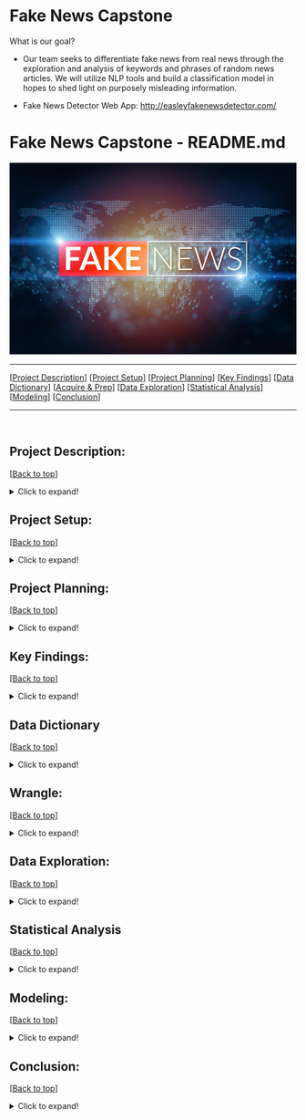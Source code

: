 # Fake News Capstone

What is our goal?
- Our team seeks to differentiate fake news from real news through the exploration and analysis of keywords and phrases of random news articles. We will utilize NLP tools and build a classification model in hopes to shed light on purposely misleading information.

- Fake News Detector Web App: http://easleyfakenewsdetector.com/

# <a name="top"></a> Fake News Capstone - README.md
![Fake News](Photos/fof.jpg)
***
[[Project Description](#project_description)]
[[Project Setup](#setup)]
[[Project Planning](#planning)]
[[Key Findings](#findings)]
[[Data Dictionary](#dictionary)]
[[Acquire & Prep](#acquire_and_prep)]
[[Data Exploration](#explore)]
[[Statistical Analysis](#stats)]
[[Modeling](#model)]
[[Conclusion](#conclusion)]
___
​
## <a name="project_description"></a>Project Description:
[[Back to top](#top)]

<details>
  <summary>Click to expand!</summary>

### Description
- Within this project we will be using the fake news dataset acquired from the Kaggle database.
- We will clean the data through tokenizing, lemmatizing, vectorizing, and removing stop words.
- Then we will explore the data through bigrams and trigrams, while also generating word clouds. 
- Lastly we will make a model that can accurately identify fake news articles.

### Goals
- Create a classification model that can accurately identify fake news and real news articles while utilizing NLP tools like NLTK, Sentiment Analysis, and TF-IDF Vectorizer in addition to the standard data science tools.
- Our secondary goal is to create a public web application that can be used to identify fake news.
- After acquiring our MVP, we would like to create a deep learning model.

### Where did you get the data?
- We acquired the data from the Kaggle online database.

### Data Contents:
- 20,826 unqiue Real articles
- 17,903 unique Fake articles
- 38,729 total unique articles
- date of when the article was posted.
- subject of article
- title of article
- text of article
- clean_title
- clean_text
- is_fake
- title_polarity
- title_subjectivity
- text_polarity
- text_subjectivity

### Link to data: 
https://www.kaggle.com/clmentbisaillon/fake-and-real-news-dataset?select=Fake.csv

</details>

## <a name="setup"></a>Project Setup: 
[[Back to top](#top)]

<details>
  <summary>Click to expand!</summary>

***
    
### Dependencies:

***
 
- utilities.py
        - Follow the instructions to use the latest features
- python
- pandas
- nltk
- re
- numpy
- matplotlib.pyplot
- seaborn
- wordcloud
- PIL
- Scipy
- Sklearn

***
    
### Steps to recreate:
    
***
    - Clone this repository
    - Install utilities.py according to the instructions
    Setup env.py
    - Follow the instructions in the notebook for acquiring the data from GitHub if it's the first time running the notebook

***
    
</details>

## <a name="planning"></a>Project Planning: 
[[Back to top](#top)]
    
<details>
  <summary>Click to expand!</summary>

### Projet Outline:
    
- Acquisition of data through Kaggles online database.

- Prepare and clean data with python/NLP tools - Jupyter Labs
    - Tokenize
    - Lemmatize
    - Remove stop words
    - Vectorize

- Explore data
    - Identify top 10 words in fake news and real news articales.
    - Compare the proportion of words that show up in fake news vs real news.
    - Generate bigrams and trigrams to visualize two to three word sequences and their relationships to fake or real news.
    - Generate single word, bigram, trigram, word clouds to vizualize reiterations for specific words and word sequences.
    - Calculate TF, IDF, TF-IDF.
    - Create a final explore.py with helper fucntions

- Feature Engineering (after MVP)
    - Use sentiment anaylis to add extra features to second iteration model.
    - Add more features based on findings in exploration.

- Modeling
    - Establish baseline
    - Evaluate training data on each calssifcation model type
    - Select MVP model
    - Create final model.py with helper functions

- Presentation
    - Finalize README
    - Create story board
    - Write script
    - Create MVP presentation
    - Practice presentation
    - Record
        
### Hypothesis
- Fake news articles are more prone to be polarized and subjective.
- Text polarity for fake news is less negative than the real news news articles.
- Text subjectivity of fake news articles is less subjective than real news articles.

### Target variable
- is_fake (If the news article is fake news)

</details>

    
## <a name="findings"></a>Key Findings:
[[Back to top](#top)]

<details>
  <summary>Click to expand!</summary>

***
### Explore:
- Findings: 
    - The top words for fake news articles are: trump, said, people, president, one.
    - The top words for real news articles are: said, trump, u, state, would. 
    - The top words for all news articles are: said, trump, u, state, would
    - 50 percent of all articles had trump as a keyword, 54 percent of these instances are fake.
    - Real news articles use words that are more centered around world events and places.
    - Real news articles tend to have the most '... said' bigrams. We identifed this specifc bigram as a quote or statment from and individual.
    - Fake news articles tend to have words with negative connotations such as bigoted, disgusting, pathetic, insane, and idiot. 
    - The higest amkount of instances is associated with the word said at 118359 instances.
    - The word said only occured in 19% of fake articles, while 81% where associated with real news articles.
    - The second highest ammount of intances is associated with the word/name trump at 115797 intances and making up over 53% being in fake news realted articles. 
    
***
### Statistics:
- Findings:
    - We found that the mean text polarity of fake and real news was not significant enought to reject our null hypothesis. 
    - We found that the mean text subjectivity of fake news greater than the subjectivity of real news.
    - 
    
***
### Modeling:
- Findings: 
    - The most reliable model was the logistic regression model with an in sample accuracy of .99 and an out of sample accuarcy of .98.

***
</details>

## <a name="dictionary"></a>Data Dictionary  
[[Back to top](#top)]

<details>
  <summary>Click to expand!</summary>

### Data Used
    
| Attribute | Definition | Data Type |
| ----- | ----- | ----- |
| title  |  The title of the article | string |     
| text |  The text of the article | string |    
| subject | The subject of the article | string |
| date | The date at which the article was posted | string |  
|target|
| is_fake | If the news article is fake news | boolean |
| clean_title | Cleaned text of articles | string |
| clean_text | Cleaned title of articles | string |
| title_polarity | 1 to -1 the more negative, the more polarization in the article | float |
| title_subjectivity | 0 to 1 the closer to one the more subjective the title is | float |
| text_polarity | 1 to -1 the more negative, the more polarization in the article | float |
| text_subjectivity | 0 to 1 the closer to one the more subjective the article is  | float |
</details>

## <a name="wrangle"></a>Wrangle:
[[Back to top](#top)]

<details>
  <summary>Click to expand!</summary>

### Wrangle.py:
- Gather fake news dataset from Kaggle online database.

### Prepare Data
- To clean the data we had to:
    - Lemmatized
    - Tokenize
    - Vectorized 
    - Remove stop words
    - Remove duplicate rows
    - Remove nulls and NANs

| Function Name | Purpose |
| ----- | ----- |
| _nlp_clean_titles_and_text | This function takes in a dataframe and applies, tokenize, lemmatize, basic_clean, and removes all stop words for each csv file. |
| nlp_basic_clean |  |
| nlp_tokenize |  |
| nlp_remove_stopwords |  |
| nlp_lemmatize |  |
    
- From here we :
    - Combined the two csv files (fake.csv, real.csv)
    - Set the date to data time format
    - 

| Function Name | Purpose |
| ----- | ----- |
| _combine_csv_files | This function  |
| _determine_value_in_correct_format |  |
| _standardize_dates |  |
| _drop_empty_rows |  |
| wrangle_articles |  |

​
***
    
</details>

## <a name="explore"></a>Data Exploration:
[[Back to top](#top)]

<details>
  <summary>Click to expand!</summary>

***   
    
Findings 1:
![title](Photos/percentFakevsReal.png)
 
### Takeaways:
    -  We found that the the most common fake news words were time, one, donald, people, clinton
    
***   
    
Findings 2:
![title](Photos/word_clouds_rfa2.png)
 
### Takeaways:   
    - Said and donald trump are the tope two words in the fake news related articles. 
    -     - Said and donald trump are the top two words in the fake news related articles. 
    - This could be related to some quates that were infered by the press. (id like to look into this deeper and actualy compare if these statments match what trump acutaly said)
    
***

Findings 3:
![title](Photos/fake_bigrams.png)

### Takeaways:   
    - The bigrams for fake news articles are filled with "in house" events and places such as supreme count, republican party, and trumps twitter tag. (Hyper focused on the Republican Party and Trump)

***   
    
Findings 4:
![title](Photos/real_bigrams.png)

### Takeaways:   
    - The bigrams for real news are filled with phrases that represent world events, significant moments in time and statments from others. 
    
***   
    
Findings 5:
![title](Photos/trump_fake_cloud.png)

### Takeaways:   
    - This visual represents the word frequency in the articles contraining the word trump (52% of all articles), and that are considered fake news.
    
***
    
Findings 6:
![title](Photos/fake_trigrams.png)

### Takeaways:   
    -
    
***
    
Findings 7:
![title](Photos/real_trigrams.png)

### Takeaways:   
    -
 
***
    
Findings 8:
![title](Photos/pol_sub.png)

### Takeaways:   
    -

***
    
Findings 9: (Term Ferquency)
![title](Photos/TF.png)

### Takeaways:   
    - 

***
    
Findings 10: (Inverse Document Frequency)
![title](Photos/IDF.png)

### Takeaways:   
    - 

***
    
Findings 11: (TF-IDF)
![title](Photos/TF-IDF.png)

### Takeaways:   
    -
    
    
    
### Explore.py 
| Function Name | Definition |
| ------------ | ------------- |
| _show_counts_and_ratios | This fucntion takes in a dataframe and column name. Will produce a valuecounts for each label and the percetage of the data it represents |
| _percentFakevsReal | This function takes in word_counts and returns a horizontal bar plot of the proportions of Fake vs Real news for the 20 most common words |
| _wordcounts_all | This function takes in word_counts. Makes sure all words for 'fake' and 'all' are greater than 10. Generates a ratio column of fake words to all words and returns a dataframe of all the word counts and ratios for all, fake, and real words |
| _wordcount_fake | This function takes in word_counts. Makes sure all words for 'fake' and 'real' are greater than 10. Generates a ratio column of fake words to real words and returns a dataframe of all the word counts and ratios for all, fake, and real words|
| _wordcount_real | This function takes in word_counts. Makes sure all words for 'fake' and 'real' are greater than 10. Generates a ratio column of real words to fake words and returns a dataframe of all the word counts and ratios for all, fake, and real words |
| _word_clouds_rfa | This function takes in all_words, fake_words, real_words. generates a word cloud for each aurgument with a fig size of (10, 8) and titles of all_cloud, fake_cloud, real_cloud. Returns a set of word clouds for all_words, fake_words, real_words |
| _fake_bigrams | This function takes in fake_words. Generates a horizonalt bar chart with x and y labels for the top 20 fake bigrams. |
| _real_bigrams | This function takes in real_words. Generates a horizontal bar chart with x and y labels for the top 20 real bigrams.  |
| _fake_trigrams | This function takes in fake_words. Generates a horizontal bar chart with x and y labels for the top 20 fake trigrams.  |
| _real_trigrams | This function takes in real_words. Generates a horizontal bar chart with x and y labels for the top 20 real trigrams.  |


***

</details>    

## <a name="stats"></a>Statistical Analysis
[[Back to top](#top)]
<details>
  <summary>Click to expand!</summary>

### Stats
*****
- **Stat Test 1**:
*****
    - confidence_level = .95
    - a = 1 - confidence_level
   *** 
    - T-Test:
        - HO: "The mean text polarity of fake news is the not more negative than real news"
        - HA: "The mean text polarity of fake news is more negative than real news"
   *** 
    - t-stat:  3.3195
    - p-value: 0.0009
    - Result: We fail to reject the null hypothesis:  The mean text polarity of fake news is the not more negative than real news

   *** 

*****
- **Stat Test 2**:
*****
    - confidence_level = .95
    - a = 1 - confidence_level
   *** 
    - T-Test:
        - HO: "The mean text subjectivity of fake news is the not more subjective than real news"
        - HA: "The mean text subjectivity of fake news is more subjective than real news"
   *** 
    - t-stat: 74.0828
    - p-value: 0.00
    - Result: We reject the null hypothesis. We move forward with the alternative hypothesis:  The mean text subjectivity of fake news is more subjective than real news

   *** 

</details>  

## <a name="model"></a>Modeling:
[[Back to top](#top)]
<details>
  <summary>Click to expand!</summary>

Summary of modeling choices...
        
### Models
- Will run the following models:
    - Logistic Regression
    - Decision Tree
    - Random Forest
    - K Nearest Neighbors


### Baseline Model

Mode = is_fake = False
Accuracy: .5484


### Model 1 (Logistic Regression)
    
- Training/In-Sample:
    - Accuracy: .99
    - Recall False: .99 
    - Recall True: .98
    
- Validation/Out-of-Sample 
    - Accuracy: .98
    - Recall False: .99
    - Recall True: .97
    
### Model 2 (Decision Tree)
    
- Training/In-Sample: 
    - Accuracy: .91 
    - Recall False: .94
    - Recall True: .88
    
- Validation/Out-of-Sample:
    - Accuracy: .90
    - Recall False: .93
    - Recall True: .86

### Model 3 (Random Forest)
    
- Training/In-Sample: 
    - Accuracy: .96
    - Recall False: .98
    - Recall True: .93
    
- Validation/Out-of-Sample:
    - Accuracy: .95
    - Recall False: .97
    - Recall True: .92
    
### Model 4 (K Nearest Neighbors)
    
- Training/In-Sample: 
    - Accuracy: .89
    - Recall False: .97
    - Recall True: .78
    
- Validation/Out-of-Sample:
    - Accuracy: .84
    - Recall False: .96
    - Recall True: .70


### Model.py 
| Function Name | Definition |
| ------------ | ------------- |
|  |  |


### Use Table below as a template for all Modeling results for easy comparison:

| Model | Training/In Sample Accuracy | Validation/Out of Sample Accuracy | In Sample Recall False | In Sample Recall True | Out of Sample Recall False | Out of Sample Recall True |
| ------------------- | ----| --- | --- | --- | --- | --- |
| Logistic Regression | .99 | .98 | .99 | .98 | .99 | .97 |
| Decision Tree       | .91 | .90 | .94 | .88 | .93 | .86 |
| Random Forest       | .96 | .95 | .98 | .93 | .97 | .92 |
| K Nearest Neighbors | .89 | .84 | .97 | .78 | .96 | .70 |


## Best Model:
- Logistic Regression

- Why did you choose this model?
    - This model had the overall highst accuracy of .99 in sample and .98 out of sample.
    - This mode l also had the least amount of overfitting with only a 1% decrease from in sample to out of sample tests.
    - This model also had one of the best recal scores (number of fake news articles predicted / the actual number of fake news articles)
    
## Testing the Model

- Model Test Results
     - Accuracy: .98
     - Recall False: .99
     - Recall True: .97

***

</details>  

## <a name="conclusion"></a>Conclusion:
[[Back to top](#top)]
<details>
  <summary>Click to expand!</summary>



    

</details>  

>>>>>>>>>>>>>>>

